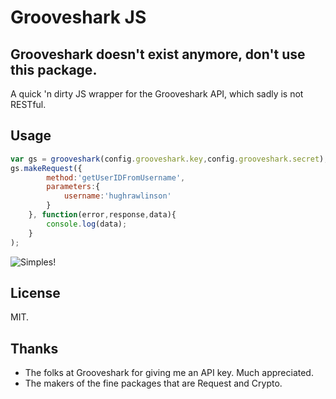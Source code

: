 # Grooveshark JS

## Grooveshark doesn't exist anymore, don't use this package.

A quick 'n dirty JS wrapper for the Grooveshark API, which sadly is not RESTful.

## Usage
```javascript
var gs = grooveshark(config.grooveshark.key,config.grooveshark.secret);
gs.makeRequest({
        method:'getUserIDFromUsername',
        parameters:{
            username:'hughrawlinson'
        }
    }, function(error,response,data){
        console.log(data);
    }
);
```
![Simples!](http://www.arenaswimclub.com.au/wp-content/uploads/2013/10/simples.jpg)
## License
MIT.

## Thanks
* The folks at Grooveshark for giving me an API key. Much appreciated.
* The makers of the fine packages that are Request and Crypto.

